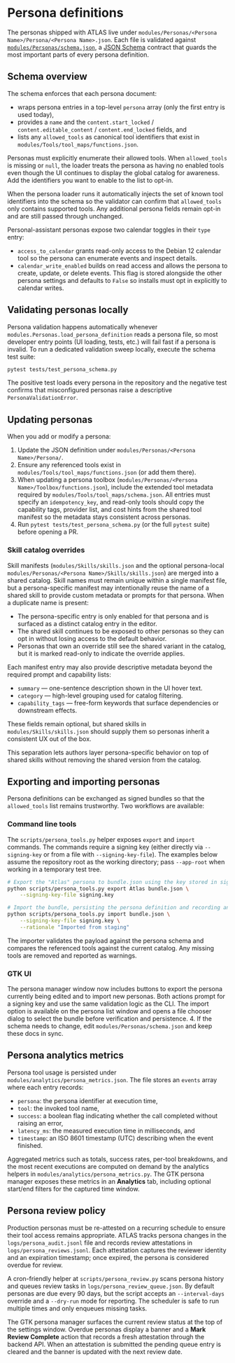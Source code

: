 # Persona definitions

The personas shipped with ATLAS live under `modules/Personas/<Persona Name>/Persona/<Persona Name>.json`.
Each file is validated against [`modules/Personas/schema.json`](../modules/Personas/schema.json), a
[JSON Schema](https://json-schema.org/) contract that guards the most important parts of every
persona definition.

## Schema overview

The schema enforces that each persona document:

- wraps persona entries in a top-level `persona` array (only the first entry is used today),
- provides a `name` and the `content.start_locked` / `content.editable_content` /
  `content.end_locked` fields, and
- lists any `allowed_tools` as canonical tool identifiers that exist in
  `modules/Tools/tool_maps/functions.json`.

Personas must explicitly enumerate their allowed tools. When `allowed_tools`
is missing or `null`, the loader treats the persona as having no enabled tools
even though the UI continues to display the global catalog for awareness. Add
the identifiers you want to enable to the list to opt-in.

When the persona loader runs it automatically injects the set of known tool identifiers into the
schema so the validator can confirm that `allowed_tools` only contains supported tools. Any
additional persona fields remain opt-in and are still passed through unchanged.

Personal-assistant personas expose two calendar toggles in their `type` entry:

- `access_to_calendar` grants read-only access to the Debian 12 calendar tool so the persona
  can enumerate events and inspect details.
- `calendar_write_enabled` builds on read access and allows the persona to create, update, or
  delete events. This flag is stored alongside the other persona settings and defaults to `False`
  so installs must opt in explicitly to calendar writes.

## Validating personas locally

Persona validation happens automatically whenever `modules.Personas.load_persona_definition` reads a
persona file, so most developer entry points (UI loading, tests, etc.) will fail fast if a persona is
invalid. To run a dedicated validation sweep locally, execute the schema test suite:

```bash
pytest tests/test_persona_schema.py
```

The positive test loads every persona in the repository and the negative test confirms that
misconfigured personas raise a descriptive `PersonaValidationError`.

## Updating personas

When you add or modify a persona:

1. Update the JSON definition under `modules/Personas/<Persona Name>/Persona/`.
2. Ensure any referenced tools exist in `modules/Tools/tool_maps/functions.json` (or add them there).
3. When updating a persona toolbox (`modules/Personas/<Persona Name>/Toolbox/functions.json`), include the
   extended tool metadata required by `modules/Tools/tool_maps/schema.json`. All entries must specify an
   `idempotency_key`, and read-only tools should copy the capability tags, provider list, and cost hints from
   the shared tool manifest so the metadata stays consistent across personas.
4. Run `pytest tests/test_persona_schema.py` (or the full `pytest` suite) before opening a PR.

### Skill catalog overrides

Skill manifests (`modules/Skills/skills.json` and the optional persona-local
`modules/Personas/<Persona Name>/Skills/skills.json`) are merged into a shared
catalog. Skill names must remain unique within a single manifest file, but a
persona-specific manifest may intentionally reuse the name of a shared skill to
provide custom metadata or prompts for that persona. When a duplicate name is
present:

- The persona-specific entry is only enabled for that persona and is surfaced
  as a distinct catalog entry in the editor.
- The shared skill continues to be exposed to other personas so they can opt in
  without losing access to the default behavior.
- Personas that own an override still see the shared variant in the catalog, but
  it is marked read-only to indicate the override applies.

Each manifest entry may also provide descriptive metadata beyond the required
prompt and capability lists:

- `summary` &mdash; one-sentence description shown in the UI hover text.
- `category` &mdash; high-level grouping used for catalog filtering.
- `capability_tags` &mdash; free-form keywords that surface dependencies or
  downstream effects.

These fields remain optional, but shared skills in `modules/Skills/skills.json`
should supply them so personas inherit a consistent UX out of the box.

This separation lets authors layer persona-specific behavior on top of shared
skills without removing the shared version from the catalog.

## Exporting and importing personas

Persona definitions can be exchanged as signed bundles so that the `allowed_tools`
list remains trustworthy. Two workflows are available:

### Command line tools

The `scripts/persona_tools.py` helper exposes `export` and `import` commands. The
commands require a signing key (either directly via `--signing-key` or from a
file with `--signing-key-file`). The examples below assume the repository root as
the working directory; pass `--app-root` when working in a temporary test tree.

```bash
# Export the "Atlas" persona to bundle.json using the key stored in signing.key
python scripts/persona_tools.py export Atlas bundle.json \
    --signing-key-file signing.key

# Import the bundle, persisting the persona definition and recording an audit rationale
python scripts/persona_tools.py import bundle.json \
    --signing-key-file signing.key \
    --rationale "Imported from staging"
```

The importer validates the payload against the persona schema and compares the
referenced tools against the current catalog. Any missing tools are removed and
reported as warnings.

### GTK UI

The persona manager window now includes buttons to export the persona currently
being edited and to import new personas. Both actions prompt for a signing key
and use the same validation logic as the CLI. The import option is available on
the persona list window and opens a file chooser dialog to select the bundle
before verification and persistence.
4. If the schema needs to change, edit `modules/Personas/schema.json` and keep these docs in sync.

## Persona analytics metrics

Persona tool usage is persisted under `modules/analytics/persona_metrics.json`. The
file stores an `events` array where each entry records:

- `persona`: the persona identifier at execution time,
- `tool`: the invoked tool name,
- `success`: a boolean flag indicating whether the call completed without
  raising an error,
- `latency_ms`: the measured execution time in milliseconds, and
- `timestamp`: an ISO 8601 timestamp (UTC) describing when the event finished.

Aggregated metrics such as totals, success rates, per-tool breakdowns, and the
most recent executions are computed on demand by the analytics helpers in
`modules/analytics/persona_metrics.py`. The GTK persona manager exposes these
metrics in an **Analytics** tab, including optional start/end filters for the
captured time window.

## Persona review policy

Production personas must be re-attested on a recurring schedule to ensure their
tool access remains appropriate. ATLAS tracks persona changes in the
`logs/persona_audit.jsonl` file and records review attestations in
`logs/persona_reviews.jsonl`. Each attestation captures the reviewer identity
and an expiration timestamp; once expired, the persona is considered overdue for
review.

A cron-friendly helper at `scripts/persona_review.py` scans persona history and
queues review tasks in `logs/persona_review_queue.json`. By default personas are
due every 90 days, but the script accepts an `--interval-days` override and a
`--dry-run` mode for reporting. The scheduler is safe to run multiple times and
only enqueues missing tasks.

The GTK persona manager surfaces the current review status at the top of the
settings window. Overdue personas display a banner and a **Mark Review
Complete** action that records a fresh attestation through the backend API. When
an attestation is submitted the pending queue entry is cleared and the banner is
updated with the next review date.
